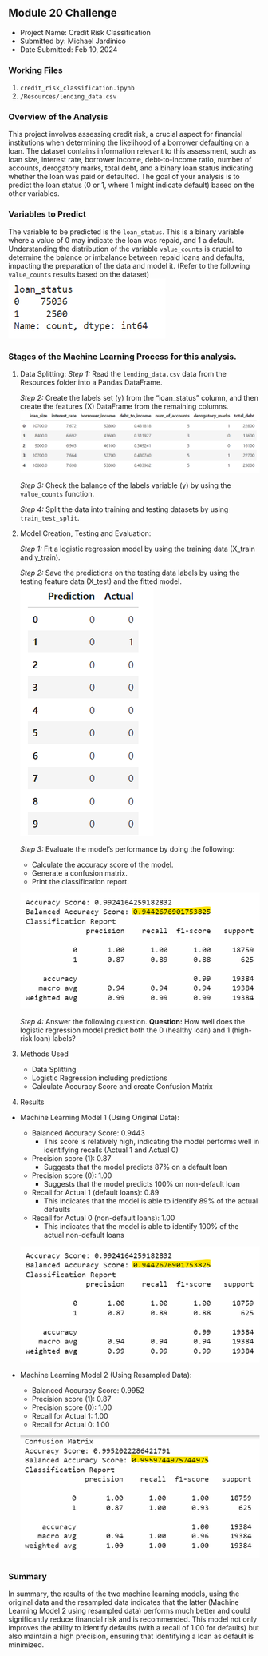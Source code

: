 ##  Module 20 Challenge
* Project Name: Credit Risk Classification
* Submitted by:  Michael Jardinico
* Date Submitted: Feb 10, 2024

### Working Files
1. `credit_risk_classification.ipynb`
2. `/Resources/lending_data.csv`

### Overview of the Analysis
This project involves assessing credit risk, a crucial aspect for financial institutions when determining the likelihood of a borrower defaulting on a loan. The dataset contains information relevant to this assessment, such as loan size, interest rate, borrower income, debt-to-income ratio, number of accounts, derogatory marks, total debt, and a binary loan status indicating whether the loan was paid or defaulted. The goal of your analysis is to predict the loan status (0 or 1, where 1 might indicate default) based on the other variables.

### Variables to Predict
The variable to be predicted is the `loan_status`. This is a binary variable where a value of 0 may indicate the loan was repaid, and 1 a default. Understanding the distribution of the variable `value_counts` is crucial to determine the balance or imbalance between repaid loans and defaults, impacting the preparation of the data and model it. (Refer to the following `value_counts` results based on the dataset)
![loan_status result](https://github.com/mjardinico/credit-risk-classification/blob/main/Resources/loan_status.png)


### Stages of the Machine Learning Process for this analysis.
1. Data Splitting:
    _Step 1:_ Read the `lending_data.csv` data from the Resources folder into a Pandas DataFrame.

    _Step 2:_ Create the labels set (y) from the “loan_status” column, and then create the features (X) DataFrame from the remaining columns.
    ![X DataFramce](https://github.com/mjardinico/credit-risk-classification/blob/main/Resources/X_variable_dataframe.png)

    _Step 3:_ Check the balance of the labels variable (y) by using the `value_counts` function.

    _Step 4:_ Split the data into training and testing datasets by using `train_test_split`.

    
2. Model Creation, Testing and Evaluation:

    _Step 1:_ Fit a logistic regression model by using the training data (X_train and y_train).

    _Step 2:_ Save the predictions on the testing data labels by using the testing feature data (X_test) and the fitted model.
    ![Prediction vs Actual](https://github.com/mjardinico/credit-risk-classification/blob/main/Resources/prediction_actual1.png)

    _Step 3:_ Evaluate the model’s performance by doing the following:
    - Calculate the accuracy score of the model.
    - Generate a confusion matrix.
    - Print the classification report.

    ![Classification Report 1](https://github.com/mjardinico/credit-risk-classification/blob/main/Resources/balanced_accuracy_score1.png)

    _Step 4:_ Answer the following question.
    __Question:__ How well does the logistic regression model predict both the 0 (healthy loan) and 1 (high-risk loan) labels?

3. Methods Used
    - Data Splitting
    - Logistic Regression including predictions
    - Calculate Accuracy Score and create Confusion Matrix


4. Results

* Machine Learning Model 1 (Using Original Data):
  * Balanced Accuracy Score: 0.9443
    * This score is relatively high, indicating the model performs well in identifying recalls (Actual 1 and Actual 0)
  * Precision score (1): 0.87
    * Suggests that the model predicts 87% on a default loan
  * Precision score (0): 1.00
    * Suggests that the model predicts 100% on non-default loan
  * Recall for Actual 1 (default loans): 0.89
    * This indicates that the model is able to identify 89% of the actual defaults
  * Recall for Actual 0 (non-default loans): 1.00
    * This indicates that the model is able to identify 100% of the actual non-default loans

  ![Classification Report Using Original Data](https://github.com/mjardinico/credit-risk-classification/blob/main/Resources/balanced_accuracy_score1.png)


* Machine Learning Model 2 (Using Resampled Data):
  * Balanced Accuracy Score: 0.9952    
  * Precision score (1): 0.87
  * Precision score (0): 1.00
  * Recall for Actual 1: 1.00
  * Recall for Actual 0: 1.00

  ![Classification Report Using Resampled Data](https://github.com/mjardinico/credit-risk-classification/blob/main/Resources/balanced_accuracy_score2.png)
  

### Summary

In summary, the results of the two machine learning models, using the original data and the resampled data indicates that the latter (Machine Learning Model 2 using resampled data) performs much better and could significantly reduce financial risk and is recommended. This model not only improves the ability to identify defaults (with a recall of 1.00 for defaults) but also maintain a high precision, ensuring that identifying a loan as default is minimized.